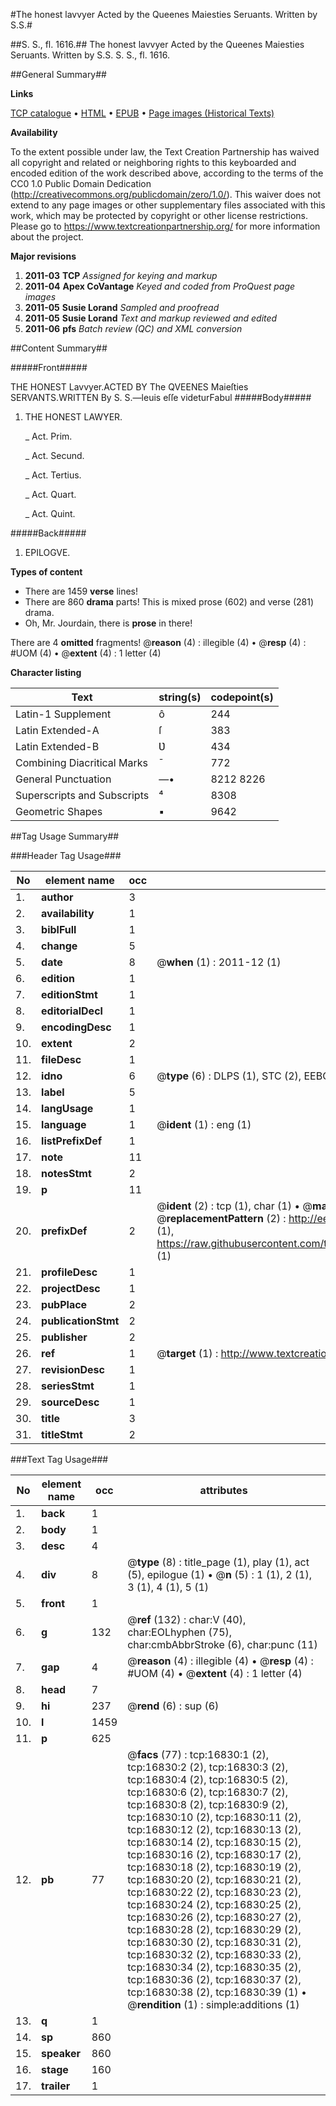 #The honest lavvyer Acted by the Queenes Maiesties Seruants. Written by S.S.#

##S. S., fl. 1616.##
The honest lavvyer Acted by the Queenes Maiesties Seruants. Written by S.S.
S. S., fl. 1616.

##General Summary##

**Links**

[TCP catalogue](http://www.ota.ox.ac.uk/tcp/)  • 
[HTML](http://tei.it.ox.ac.uk/tcp/Texts-HTML/free/A68/A68683.html)  • 
[EPUB](http://tei.it.ox.ac.uk/tcp/Texts-EPUB/free/A68/A68683.epub) • 
[Page images (Historical Texts)](https://historicaltexts.jisc.ac.uk/eebo-99851552e)

**Availability**

To the extent possible under law, the Text Creation Partnership has waived all copyright and related or neighboring rights to this keyboarded and encoded edition of the work described above, according to the terms of the CC0 1.0 Public Domain Dedication (http://creativecommons.org/publicdomain/zero/1.0/). This waiver does not extend to any page images or other supplementary files associated with this work, which may be protected by copyright or other license restrictions. Please go to https://www.textcreationpartnership.org/ for more information about the project.

**Major revisions**

1. __2011-03__ __TCP__ *Assigned for keying and markup*
1. __2011-04__ __Apex CoVantage__ *Keyed and coded from ProQuest page images*
1. __2011-05__ __Susie Lorand__ *Sampled and proofread*
1. __2011-05__ __Susie Lorand__ *Text and markup reviewed and edited*
1. __2011-06__ __pfs__ *Batch review (QC) and XML conversion*

##Content Summary##

#####Front#####

THE HONEST Lavvyer.ACTED BY The QVEENES Maieſties SERVANTS.WRITTEN By S. S.—leuis eſſe videturFabul
#####Body#####

1. THE HONEST LAWYER.

    _ Act. Prim.

    _ Act. Secund.

    _ Act. Tertius.

    _ Act. Quart.

    _ Act. Quint.

#####Back#####

1. EPILOGVE.

**Types of content**

  * There are 1459 **verse** lines!
  * There are 860 **drama** parts! This is mixed prose (602) and verse (281) drama.
  * Oh, Mr. Jourdain, there is **prose** in there!

There are 4 **omitted** fragments! 
 @__reason__ (4) : illegible (4)  •  @__resp__ (4) : #UOM (4)  •  @__extent__ (4) : 1 letter (4)

**Character listing**


|Text|string(s)|codepoint(s)|
|---|---|---|
|Latin-1 Supplement|ô|244|
|Latin Extended-A|ſ|383|
|Latin Extended-B|Ʋ|434|
|Combining             Diacritical Marks|̄|772|
|General Punctuation|—•|8212 8226|
|Superscripts             and Subscripts|⁴|8308|
|Geometric Shapes|▪|9642|

##Tag Usage Summary##

###Header Tag Usage###

|No|element name|occ|attributes|
|---|---|---|---|
|1.|__author__|3||
|2.|__availability__|1||
|3.|__biblFull__|1||
|4.|__change__|5||
|5.|__date__|8| @__when__ (1) : 2011-12 (1)|
|6.|__edition__|1||
|7.|__editionStmt__|1||
|8.|__editorialDecl__|1||
|9.|__encodingDesc__|1||
|10.|__extent__|2||
|11.|__fileDesc__|1||
|12.|__idno__|6| @__type__ (6) : DLPS (1), STC (2), EEBO-CITATION (1), PROQUEST (1), VID (1)|
|13.|__label__|5||
|14.|__langUsage__|1||
|15.|__language__|1| @__ident__ (1) : eng (1)|
|16.|__listPrefixDef__|1||
|17.|__note__|11||
|18.|__notesStmt__|2||
|19.|__p__|11||
|20.|__prefixDef__|2| @__ident__ (2) : tcp (1), char (1)  •  @__matchPattern__ (2) : ([0-9\-]+):([0-9IVX]+) (1), (.+) (1)  •  @__replacementPattern__ (2) : http://eebo.chadwyck.com/downloadtiff?vid=$1&page=$2 (1), https://raw.githubusercontent.com/textcreationpartnership/Texts/master/tcpchars.xml#$1 (1)|
|21.|__profileDesc__|1||
|22.|__projectDesc__|1||
|23.|__pubPlace__|2||
|24.|__publicationStmt__|2||
|25.|__publisher__|2||
|26.|__ref__|1| @__target__ (1) : http://www.textcreationpartnership.org/docs/. (1)|
|27.|__revisionDesc__|1||
|28.|__seriesStmt__|1||
|29.|__sourceDesc__|1||
|30.|__title__|3||
|31.|__titleStmt__|2||


###Text Tag Usage###

|No|element name|occ|attributes|
|---|---|---|---|
|1.|__back__|1||
|2.|__body__|1||
|3.|__desc__|4||
|4.|__div__|8| @__type__ (8) : title_page (1), play (1), act (5), epilogue (1)  •  @__n__ (5) : 1 (1), 2 (1), 3 (1), 4 (1), 5 (1)|
|5.|__front__|1||
|6.|__g__|132| @__ref__ (132) : char:V (40), char:EOLhyphen (75), char:cmbAbbrStroke (6), char:punc (11)|
|7.|__gap__|4| @__reason__ (4) : illegible (4)  •  @__resp__ (4) : #UOM (4)  •  @__extent__ (4) : 1 letter (4)|
|8.|__head__|7||
|9.|__hi__|237| @__rend__ (6) : sup (6)|
|10.|__l__|1459||
|11.|__p__|625||
|12.|__pb__|77| @__facs__ (77) : tcp:16830:1 (2), tcp:16830:2 (2), tcp:16830:3 (2), tcp:16830:4 (2), tcp:16830:5 (2), tcp:16830:6 (2), tcp:16830:7 (2), tcp:16830:8 (2), tcp:16830:9 (2), tcp:16830:10 (2), tcp:16830:11 (2), tcp:16830:12 (2), tcp:16830:13 (2), tcp:16830:14 (2), tcp:16830:15 (2), tcp:16830:16 (2), tcp:16830:17 (2), tcp:16830:18 (2), tcp:16830:19 (2), tcp:16830:20 (2), tcp:16830:21 (2), tcp:16830:22 (2), tcp:16830:23 (2), tcp:16830:24 (2), tcp:16830:25 (2), tcp:16830:26 (2), tcp:16830:27 (2), tcp:16830:28 (2), tcp:16830:29 (2), tcp:16830:30 (2), tcp:16830:31 (2), tcp:16830:32 (2), tcp:16830:33 (2), tcp:16830:34 (2), tcp:16830:35 (2), tcp:16830:36 (2), tcp:16830:37 (2), tcp:16830:38 (2), tcp:16830:39 (1)  •  @__rendition__ (1) : simple:additions (1)|
|13.|__q__|1||
|14.|__sp__|860||
|15.|__speaker__|860||
|16.|__stage__|160||
|17.|__trailer__|1||
